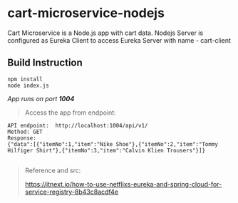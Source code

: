 # cart-microservice-nodejs
Cart Microservice is a Node.js app with cart data.
Nodejs Server is configured as Eureka Client to access Eureka Server with name - cart-client

## Build Instruction
```
npm install
node index.js

```

*App runs on port **1004***


> Access the app from endpoint:

```
API endpoint:  http://localhost:1004/api/v1/
Method: GET
Response:
{"data":[{"itemNo":1,"item":"Nike Shoe"},{"itemNo":2,"item":"Tommy Hilfiger Shirt"},{"itemNo":3,"item":"Calvin Klien Trousers"}]}
```

##

> Reference and src:
> 
>https://itnext.io/how-to-use-netflixs-eureka-and-spring-cloud-for-service-registry-8b43c8acdf4e


